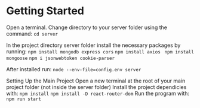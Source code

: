 # Getting Started

Open a terminal.
Change directory to your server folder using the command:
`
  cd server
  `
  
In the project directory server folder install the necessary packages by running:
`
  npm install mongodb express cors
  `
  `
  npm install axios
  `
 ` 
  npm install mongoose
  `
`
  npm i jsonwebtoken cookie-parser
`

After installed run:
`
  node --env-file=config.env server
`

Setting Up the Main Project
Open a new terminal at the root of your main project folder (not inside the server folder)
Install the project dependicies with:
`
 npm install
 `
 `
 npm install -D react-router-dom
`
Run the program with:
`
  npm run start
  `





